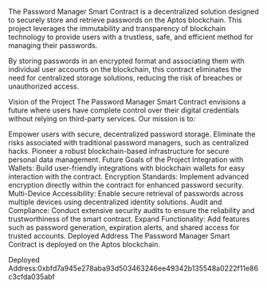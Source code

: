 The Password Manager Smart Contract is a decentralized solution designed to securely store and retrieve passwords on the Aptos blockchain. This project leverages the immutability and transparency of blockchain technology to provide users with a trustless, safe, and efficient method for managing their passwords.

By storing passwords in an encrypted format and associating them with individual user accounts on the blockchain, this contract eliminates the need for centralized storage solutions, reducing the risk of breaches or unauthorized access.

Vision of the Project
The Password Manager Smart Contract envisions a future where users have complete control over their digital credentials without relying on third-party services. Our mission is to:

Empower users with secure, decentralized password storage.
Eliminate the risks associated with traditional password managers, such as centralized hacks.
Pioneer a robust blockchain-based infrastructure for secure personal data management.
Future Goals of the Project
Integration with Wallets: Build user-friendly integrations with blockchain wallets for easy interaction with the contract.
Encryption Standards: Implement advanced encryption directly within the contract for enhanced password security.
Multi-Device Accessibility: Enable secure retrieval of passwords across multiple devices using decentralized identity solutions.
Audit and Compliance: Conduct extensive security audits to ensure the reliability and trustworthiness of the smart contract.
Expand Functionality: Add features such as password generation, expiration alerts, and shared access for trusted accounts.
Deployed Address
The Password Manager Smart Contract is deployed on the Aptos blockchain.

Deployed Address:0xbfd7a945e278aba93d503463246ee49342b135548a0222f11e86c3cfda035abf